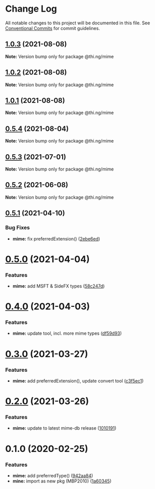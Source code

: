 # Change Log

All notable changes to this project will be documented in this file.
See [Conventional Commits](https://conventionalcommits.org) for commit guidelines.

## [1.0.3](https://github.com/thi-ng/umbrella/compare/@thi.ng/mime@1.0.2...@thi.ng/mime@1.0.3) (2021-08-08)

**Note:** Version bump only for package @thi.ng/mime





## [1.0.2](https://github.com/thi-ng/umbrella/compare/@thi.ng/mime@1.0.1...@thi.ng/mime@1.0.2) (2021-08-08)

**Note:** Version bump only for package @thi.ng/mime





## [1.0.1](https://github.com/thi-ng/umbrella/compare/@thi.ng/mime@0.5.4...@thi.ng/mime@1.0.1) (2021-08-08)

**Note:** Version bump only for package @thi.ng/mime





## [0.5.4](https://github.com/thi-ng/umbrella/compare/@thi.ng/mime@0.5.3...@thi.ng/mime@0.5.4) (2021-08-04)

**Note:** Version bump only for package @thi.ng/mime





## [0.5.3](https://github.com/thi-ng/umbrella/compare/@thi.ng/mime@0.5.2...@thi.ng/mime@0.5.3) (2021-07-01)

**Note:** Version bump only for package @thi.ng/mime





## [0.5.2](https://github.com/thi-ng/umbrella/compare/@thi.ng/mime@0.5.1...@thi.ng/mime@0.5.2) (2021-06-08)

**Note:** Version bump only for package @thi.ng/mime





## [0.5.1](https://github.com/thi-ng/umbrella/compare/@thi.ng/mime@0.5.0...@thi.ng/mime@0.5.1) (2021-04-10)


### Bug Fixes

* **mime:** fix preferredExtension() ([2ebe6ed](https://github.com/thi-ng/umbrella/commit/2ebe6ed8d448eb35b42c6cc5c95094938a7d5a22))





# [0.5.0](https://github.com/thi-ng/umbrella/compare/@thi.ng/mime@0.4.0...@thi.ng/mime@0.5.0) (2021-04-04)


### Features

* **mime:** add MSFT & SideFX types ([58c247d](https://github.com/thi-ng/umbrella/commit/58c247de4c30528319ab274c2609487e5dd4df5f))





# [0.4.0](https://github.com/thi-ng/umbrella/compare/@thi.ng/mime@0.3.1...@thi.ng/mime@0.4.0) (2021-04-03)


### Features

* **mime:** update tool, incl. more mime types ([df59d93](https://github.com/thi-ng/umbrella/commit/df59d930f6813781aada2c9d4b1d9a1d485b1dfb))





# [0.3.0](https://github.com/thi-ng/umbrella/compare/@thi.ng/mime@0.2.0...@thi.ng/mime@0.3.0) (2021-03-27)


### Features

* **mime:** add preferredExtension(), update convert tool ([c3f5ec1](https://github.com/thi-ng/umbrella/commit/c3f5ec12f324a4e627b26dc45d480c0e761602ea))





# [0.2.0](https://github.com/thi-ng/umbrella/compare/@thi.ng/mime@0.1.33...@thi.ng/mime@0.2.0) (2021-03-26)


### Features

* **mime:** update to latest mime-db release ([1010191](https://github.com/thi-ng/umbrella/commit/10101919d5dcfdb1477d54904a164c1d6e2e65e6))





# 0.1.0 (2020-02-25)


### Features

* **mime:** add preferredType() ([942aa84](https://github.com/thi-ng/umbrella/commit/942aa8493ebc67c08bf02d4e88508f4058f726ce))
* **mine:** import as new pkg (MBP2010) ([1a60345](https://github.com/thi-ng/umbrella/commit/1a603459b30de13879ca8a02af7f7d95b5c3f8cc))
